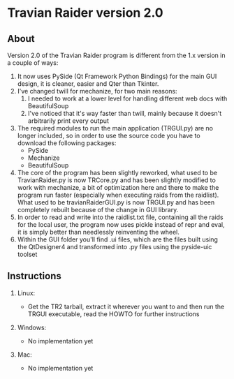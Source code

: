 Travian Raider version 2.0
===========================

About
-----

Version 2.0 of the Travian Raider program is different from the 1.x version in a couple of ways:
	
1. It now uses PySide (Qt Framework Python Bindings) for the main GUI design, it is cleaner, easier and Qter than Tkinter.
2. I've changed twill for mechanize, for two main reasons:
	1. I needed to work at a lower level for handling different web docs with BeautifulSoup
	2. I've noticed that it's way faster than twill, mainly because it doesn't arbitrarily print every output
3. The required modules to run the main application (TRGUI.py) are no longer included, so in order to use the source code you have to download the following packages:
	- PySide
	- Mechanize
	- BeautifulSoup
4. The core of the program has been slightly reworked, what used to be TravianRaider.py is now TRCore.py and has been slightly modified to work with mechanize,
   a bit of optimization here and there to make the program run faster (especially when executing raids from the raidlist). What used to be travianRaiderGUI.py
   is now TRGUI.py and has been completely rebuilt because of the change in GUI library.
5. In order to read and write into the raidlist.txt file, containing all the raids for the local user, the program now uses pickle instead of repr and eval, it is
   simply better than needlessly reinventing the wheel.
6. Within the GUI folder you'll find .ui files, which are the files built using the QtDesigner4 and transformed into .py files using the pyside-uic toolset

Instructions
------------

1. Linux:
	- Get the TR2 tarball, extract it wherever you want to and then run the TRGUI executable, read the HOWTO for further instructions

2. Windows:
	- No implementation yet
	
3. Mac:
	- No implementation yet
